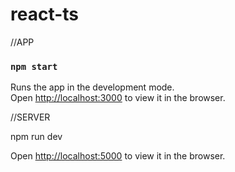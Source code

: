 # react-ts
//APP

### `npm start`

Runs the app in the development mode.\
Open [http://localhost:3000](http://localhost:3000) to view it in the browser.

//SERVER

npm run dev

Open [http://localhost:5000](http://localhost:3000) to view it in the browser.
